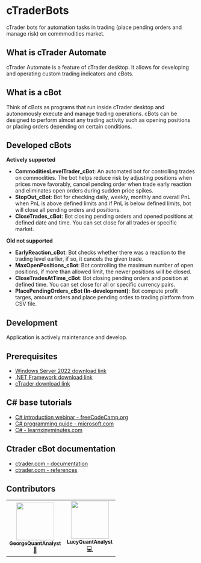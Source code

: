 # cTraderBots
cTrader bots for automation tasks in trading (place pending orders and manage risk) on commmodities market.

## What is cTrader Automate
cTrader Automate is a feature of cTrader desktop. It allows for developing and operating custom trading indicators and cBots.

## What is a cBot
Think of cBots as programs that run inside cTrader desktop and autonomously execute and manage trading operations. cBots can be designed to perform almost any trading activity such as opening positions or placing orders depending on certain conditions.

## Developed cBots
**Actively supported**
* **CommoditiesLevelTrader_cBot**: An automated bot for controlling trades on commodities. The bot helps reduce risk by adjusting positions when prices move favorably, cancel pending order when trade early reaction and eliminates open orders during sudden price spikes.
* **StopOut_cBot**: Bot for checking daily, weekly, monthly and overall PnL when PnL is above defined limits and if PnL is below defined limits, bot will close all pending orders and positions.
* **CloseTrades_cBot**: Bot closing pending orders and opened positions at defined date and time. You can set close for all trades or specific market.

**Old not supported**
* **EarlyReaction_cBot**: Bot checks whether there was a reaction to the trading level earlier, if so, it cancels the given trade.
* **MaxOpenPositions_cBot**: Bot controlling the maximum number of open positions, if more than allowed limit, the newer positions will be closed.
* **CloseTradesAtTime_cBot**: Bot closing pending orders and position at defined time. You can set close for all or specific currency pairs.
* **PlacePendingOrders_cBot (In-development)**: Bot compute profit targes, amount orders and place pending ordes to trading platform from CSV file.

## Development
Application is actively maintenance and develop.

## Prerequisites
* [Windows Server 2022 download link](https://www.microsoft.com/en-us/evalcenter/download-windows-server-2022)
* [.NET Framework download link](https://dotnet.microsoft.com/en-us/download/dotnet-framework)
* [cTrader download link](https://ctrader.com/download/)

## C# base tutorials
* [C# introduction webinar - freeCodeCamp.org](https://youtu.be/GhQdlIFylQ8)
* [C# programming quide - microsoft.com](https://learn.microsoft.com/en-us/dotnet/csharp/programming-guide/)
* [C# - learnxinyminutes.com](https://learnxinyminutes.com/docs/csharp/)

## Ctrader cBot documentation
* [ctrader.com - documentation](https://help.ctrader.com/ctrader-automate/)
* [ctrader.com - references](https://help.ctrader.com/ctrader-automate/references/)

## Contributors
<!-- ALL-CONTRIBUTORS-LIST:START - Do not remove or modify this section -->
<!-- prettier-ignore-start -->
<!-- markdownlint-disable -->
<table>
  <tr>
     <td align="center"><a href="https://github.com/GeorgeQuantAnalyst"><img src="https://avatars.githubusercontent.com/u/112611533?v=4" width="100px;" alt=""/><br /><sub><b>GeorgeQuantAnalyst</b></sub></a><br /><a href="https://github.com/GeorgeQuantAnalyst" title="Ideas">🤔</a></td>
    <td align="center"><a href="https://github.com/LucyQuantAnalyst"><img src="https://avatars.githubusercontent.com/u/115091833?v=4" width="100px;" alt=""/><br /><sub><b>LucyQuantAnalyst</b></sub></a><br /><a href="https://github.com/LucyQuantAnalyst" title="Code">💻</a></td>
  </tr>
</table>
